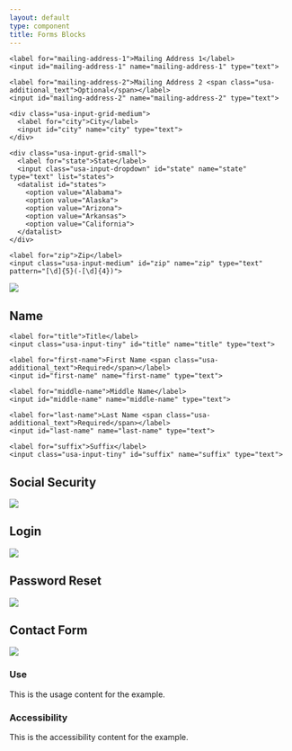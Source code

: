 ```yaml
---
layout: default
type: component
title: Forms Blocks
---
```


<div class="preview">
  <!-- Add HTML markup for example here -->

  <form class="usa-form-large">

    <label for="mailing-address-1">Mailing Address 1</label>
    <input id="mailing-address-1" name="mailing-address-1" type="text">

    <label for="mailing-address-2">Mailing Address 2 <span class="usa-additional_text">Optional</span></label>
    <input id="mailing-address-2" name="mailing-address-2" type="text">

    <div class="usa-input-grid-medium">
      <label for="city">City</label>
      <input id="city" name="city" type="text">
    </div>

    <div class="usa-input-grid-small">
      <label for="state">State</label>
      <input class="usa-input-dropdown" id="state" name="state" type="text" list="states">
      <datalist id="states">
        <option value="Alabama">
        <option value="Alaska">
        <option value="Arizona">
        <option value="Arkansas">
        <option value="California">
      </datalist>
    </div>

    <label for="zip">Zip</label>
    <input class="usa-input-medium" id="zip" name="zip" type="text" pattern="[\d]{5}(-[\d]{4})">

  </form>

  <img src="{{ site.baseurl }}/assets/img/static/USAddressForm_UI_v1.png">
</div>

<h2>Name</h2>

<div class="preview">

  <form>

    <label for="title">Title</label>
    <input class="usa-input-tiny" id="title" name="title" type="text">

    <label for="first-name">First Name <span class="usa-additional_text">Required</span></label>
    <input id="first-name" name="first-name" type="text">

    <label for="middle-name">Middle Name</label>
    <input id="middle-name" name="middle-name" type="text">

    <label for="last-name">Last Name <span class="usa-additional_text">Required</span></label>
    <input id="last-name" name="last-name" type="text">

    <label for="suffix">Suffix</label>
    <input class="usa-input-tiny" id="suffix" name="suffix" type="text">

  </form>

</div>

<h2>Social Security</h2>

<div class="preview">
  <!-- Add HTML markup for example here -->
  <img src="{{ site.baseurl }}/assets/img/static/SSN_UI_v1.png">
</div>

<h2>Login</h2>

<div class="preview">
  <!-- Add HTML markup for example here -->
  <img src="{{ site.baseurl }}/assets/img/static/Login_UI_v1.png">
</div>

<h2>Password Reset</h2>

<div class="preview">
  <!-- Add HTML markup for example here -->
  <img src="{{ site.baseurl }}/assets/img/static/PasswordReset_UI_v1.png">
</div>

<h2>Contact Form</h2>

<div class="preview">
  <!-- Add HTML markup for example here -->
  <img src="{{ site.baseurl }}/assets/img/static/Contact-Form_UI_v1.png">
</div>

<div class="usa-grid-box">
  <div class="usa-width-one-half">
    <h3>Use</h3>
    <p>This is the usage content for the example.</p>
  </div>
  <div class="usa-width-one-half">
    <h3>Accessibility</h3>
    <p>This is the accessibility content for the example.</p>
  </div>  
</div>
